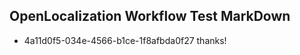 ## OpenLocalization Workflow Test MarkDown
* 4a11d0f5-034e-4566-b1ce-1f8afbda0f27 thanks!

<!--HONumber=Jul16_HO2-->


